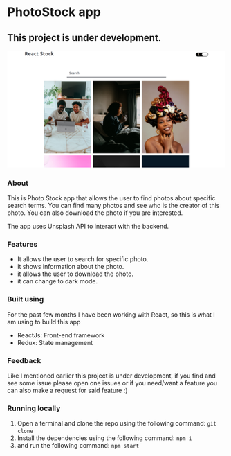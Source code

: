 # PhotoStock app

## This project is under development.

<a href="https://joseph-photostock.netlify.app/">
  <img src="./public/images/1.png" alt="Photo Stock">
</a>

### About

This is Photo Stock app that allows the user to find photos about specific search terms. You can find many photos and see who is the creator of this photo. You can also download the photo if you are interested.

The app uses Unsplash API to interact with the backend.

### Features

- It allows the user to search for specific photo.
- it shows information about the photo.
- it allows the user to download the photo.
- it can change to dark mode.

### Built using

For the past few months I have been working with React, so this is what I am using to build this app

- ReactJs: Front-end framework
- Redux: State management

### Feedback

Like I mentioned earlier this project is under development, if you find and see some issue please open one issues or if you need/want a feature you can also make a request for said feature :)

### Running locally

1. Open a terminal and clone the repo using the following command: `git clone`
2. Install the dependencies using the following command: `npm i`
3. and run the following command: `npm start`
